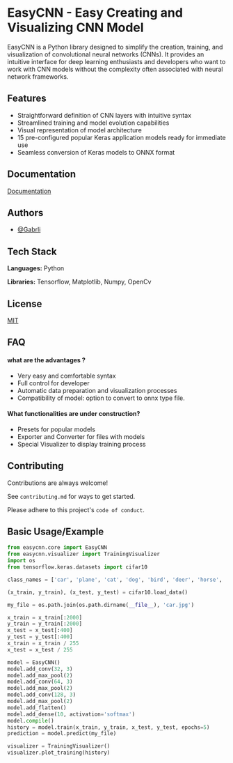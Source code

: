 
# EasyCNN - Easy Creating and Visualizing CNN Model

EasyCNN is a Python library designed to simplify the creation, training, and visualization of convolutional neural networks (CNNs). It provides an intuitive interface for deep learning enthusiasts and developers who want to work with CNN models without the complexity often associated with neural network frameworks.


## Features

- Straightforward definition of CNN layers with intuitive syntax
- Streamlined training and model evolution capabilities
- Visual representation of model architecture
- 15 pre-configured popular Keras application models ready for immediate use
- Seamless conversion of Keras models to ONNX format



## Documentation

[Documentation](https://github.com/Gabrli/EasyCNN---docs)



## Authors

- [@Gabrli](https://github.com/Gabrli)


## Tech Stack

**Languages:** Python
  
**Libraries:** Tensorflow, Matplotlib, Numpy, OpenCv

## License

[MIT](https://choosealicense.com/licenses/mit/)


## FAQ

#### what are the advantages ?

- Very easy and comfortable syntax
- Full control for developer
- Automatic data preparation and visualization processes
- Compatibility of model: option to convert to onnx type file.

#### What functionalities are under construction?

- Presets for popular models
- Exporter and Converter for files with models
- Special Visualizer to display training process


## Contributing

Contributions are always welcome!

See `contributing.md` for ways to get started.

Please adhere to this project's `code of conduct`.


## Basic Usage/Example

```python
from easycnn.core import EasyCNN
from easycnn.visualizer import TrainingVisualizer
import os
from tensorflow.keras.datasets import cifar10

class_names = ['car', 'plane', 'cat', 'dog', 'bird', 'deer', 'horse', 'frog', 'ship', 'truck']

(x_train, y_train), (x_test, y_test) = cifar10.load_data()

my_file = os.path.join(os.path.dirname(__file__), 'car.jpg')

x_train = x_train[:2000]
y_train = y_train[:2000]
x_test = x_test[:400]
y_test = y_test[:400]
x_train = x_train / 255
x_test = x_test / 255

model = EasyCNN()
model.add_conv(32, 3)
model.add_max_pool(2)
model.add_conv(64, 3)
model.add_max_pool(2)
model.add_conv(128, 3)
model.add_max_pool(2)
model.add_flatten()
model.add_dense(10, activation='softmax')
model.compile()
history = model.train(x_train, y_train, x_test, y_test, epochs=5)
prediction = model.predict(my_file)

visualizer = TrainingVisualizer()
visualizer.plot_training(history)
```

